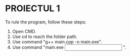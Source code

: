 # PROIECTUL 1

To rule the program, follow these steps:

1. Open CMD.
2. Use cd to reach the folder path.
3. Use command "g++ main.cpp -o main.exe".
4. Use command "main.exe <input file name> <word to verify>".
